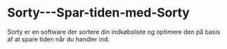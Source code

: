 # Sorty---Spar-tiden-med-Sorty
Sorty er en software der sortere din indkøbsliste og optimere den på basis af at spare tiden når du handler ind.
